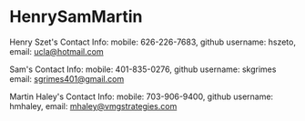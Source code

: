 HenrySamMartin
==============

Henry Szet's Contact Info:
mobile: 626-226-7683, 
github username: hszeto, 
email: ucla@hotmail.com


Sam's Contact Info:
mobile: 401-835-0276, 
github username: skgrimes
email: sgrimes401@gmail.com


Martin Haley's Contact Info:
mobile: 703-906-9400, 
github username: hmhaley, 
email: mhaley@vmgstrategies.com


